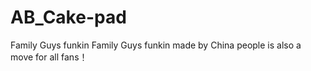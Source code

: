 # AB_Cake-pad
Family Guys funkin
Family Guys funkin made by China people is also a move for all fans！
